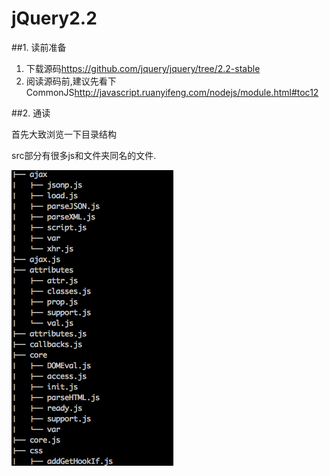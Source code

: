 # jQuery2.2

##1. 读前准备

1. 下载源码<https://github.com/jquery/jquery/tree/2.2-stable>
2. 阅读源码前,建议先看下CommonJS<http://javascript.ruanyifeng.com/nodejs/module.html#toc12>

##2. 通读

首先大致浏览一下目录结构

src部分有很多js和文件夹同名的文件.

![目录结构](QQ20160123-0.png)

